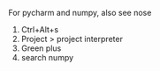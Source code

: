 For pycharm and numpy, also see nose
  1. Ctrl+Alt+s
  2. Project > project interpreter
  3. Green plus
  4. search numpy
 